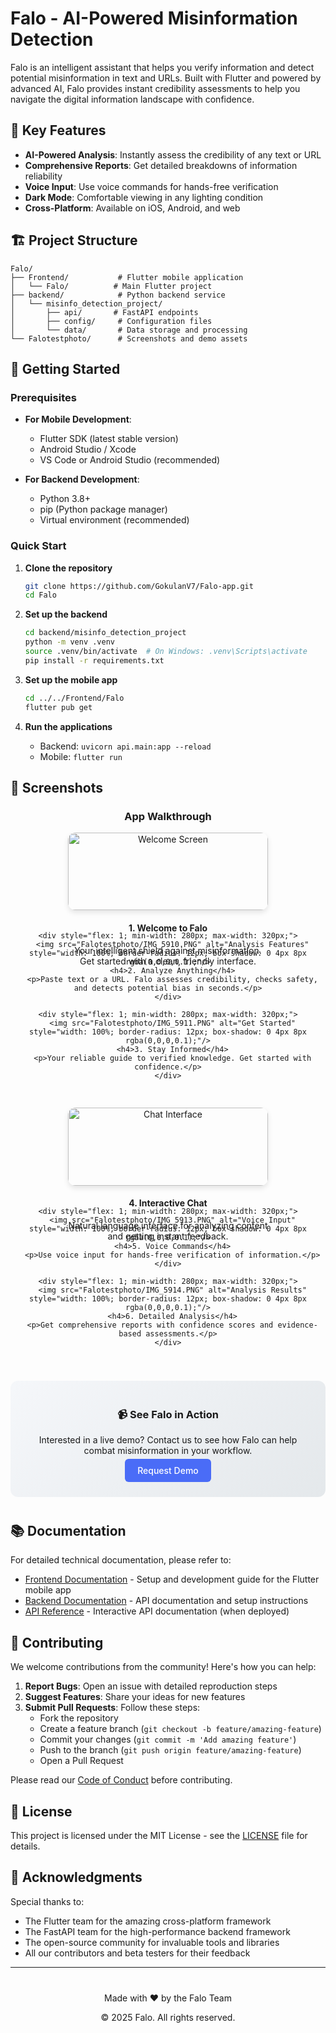 # Falo - AI-Powered Misinformation Detection

Falo is an intelligent assistant that helps you verify information and detect potential misinformation in text and URLs. Built with Flutter and powered by advanced AI, Falo provides instant credibility assessments to help you navigate the digital information landscape with confidence.

## 🌟 Key Features

- **AI-Powered Analysis**: Instantly assess the credibility of any text or URL
- **Comprehensive Reports**: Get detailed breakdowns of information reliability
- **Voice Input**: Use voice commands for hands-free verification
- **Dark Mode**: Comfortable viewing in any lighting condition
- **Cross-Platform**: Available on iOS, Android, and web

## 🏗 Project Structure

```
Falo/
├── Frontend/           # Flutter mobile application
│   └── Falo/          # Main Flutter project
├── backend/            # Python backend service
│   └── misinfo_detection_project/
│       ├── api/       # FastAPI endpoints
│       ├── config/     # Configuration files
│       └── data/       # Data storage and processing
└── Falotestphoto/      # Screenshots and demo assets
```

## 🚀 Getting Started

### Prerequisites

- **For Mobile Development**:
  - Flutter SDK (latest stable version)
  - Android Studio / Xcode
  - VS Code or Android Studio (recommended)

- **For Backend Development**:
  - Python 3.8+
  - pip (Python package manager)
  - Virtual environment (recommended)

### Quick Start

1. **Clone the repository**
   ```bash
   git clone https://github.com/GokulanV7/Falo-app.git
   cd Falo
   ```

2. **Set up the backend**
   ```bash
   cd backend/misinfo_detection_project
   python -m venv .venv
   source .venv/bin/activate  # On Windows: .venv\Scripts\activate
   pip install -r requirements.txt
   ```

3. **Set up the mobile app**
   ```bash
   cd ../../Frontend/Falo
   flutter pub get
   ```

4. **Run the applications**
   - Backend: `uvicorn api.main:app --reload`
   - Mobile: `flutter run`

## 📱 Screenshots

<div align="center">
  <h3>App Walkthrough</h3>
  
  <div style="display: flex; flex-wrap: wrap; justify-content: center; gap: 20px; margin-bottom: 30px;">
    <div style="flex: 1; min-width: 280px; max-width: 320px;">
      <img src="Falotestphoto/IMG_5909.PNG" alt="Welcome Screen" style="width: 100%; border-radius: 12px; box-shadow: 0 4px 8px rgba(0,0,0,0.1);"/>
      <h4>1. Welcome to Falo</h4>
      <p>Your intelligent shield against misinformation. Get started with a clean, friendly interface.</p>
    </div>
    
    <div style="flex: 1; min-width: 280px; max-width: 320px;">
      <img src="Falotestphoto/IMG_5910.PNG" alt="Analysis Features" style="width: 100%; border-radius: 12px; box-shadow: 0 4px 8px rgba(0,0,0,0.1);"/>
      <h4>2. Analyze Anything</h4>
      <p>Paste text or a URL. Falo assesses credibility, checks safety, and detects potential bias in seconds.</p>
    </div>
    
    <div style="flex: 1; min-width: 280px; max-width: 320px;">
      <img src="Falotestphoto/IMG_5911.PNG" alt="Get Started" style="width: 100%; border-radius: 12px; box-shadow: 0 4px 8px rgba(0,0,0,0.1);"/>
      <h4>3. Stay Informed</h4>
      <p>Your reliable guide to verified knowledge. Get started with confidence.</p>
    </div>
  </div>

  <div style="display: flex; flex-wrap: wrap; justify-content: center; gap: 20px; margin-top: 20px;">
    <div style="flex: 1; min-width: 280px; max-width: 320px;">
      <img src="Falotestphoto/IMG_5912.PNG" alt="Chat Interface" style="width: 100%; border-radius: 12px; box-shadow: 0 4px 8px rgba(0,0,0,0.1);"/>
      <h4>4. Interactive Chat</h4>
      <p>Natural language interface for analyzing content and getting instant feedback.</p>
    </div>
    
    <div style="flex: 1; min-width: 280px; max-width: 320px;">
      <img src="Falotestphoto/IMG_5913.PNG" alt="Voice Input" style="width: 100%; border-radius: 12px; box-shadow: 0 4px 8px rgba(0,0,0,0.1);"/>
      <h4>5. Voice Commands</h4>
      <p>Use voice input for hands-free verification of information.</p>
    </div>
    
    <div style="flex: 1; min-width: 280px; max-width: 320px;">
      <img src="Falotestphoto/IMG_5914.PNG" alt="Analysis Results" style="width: 100%; border-radius: 12px; box-shadow: 0 4px 8px rgba(0,0,0,0.1);"/>
      <h4>6. Detailed Analysis</h4>
      <p>Get comprehensive reports with confidence scores and evidence-based assessments.</p>
    </div>
  </div>

  <div style="margin: 40px 0; padding: 20px; background: linear-gradient(135deg, #f5f7fa 0%, #e4e8eb 100%); border-radius: 12px; max-width: 800px; margin: 40px auto;">
    <h3>📹 See Falo in Action</h3>
    <p>Interested in a live demo? Contact us to see how Falo can help combat misinformation in your workflow.</p>
    <p style="margin-top: 15px;">
      <a href="mailto:contact@falo.app" style="background-color: #4a6cf7; color: white; padding: 10px 20px; border-radius: 6px; text-decoration: none; font-weight: 500;">Request Demo</a>
    </p>
  </div>
</div>

## 📚 Documentation

For detailed technical documentation, please refer to:

- [Frontend Documentation](./Frontend/Falo/README.md) - Setup and development guide for the Flutter mobile app
- [Backend Documentation](./backend/misinfo_detection_project/README.md) - API documentation and setup instructions
- [API Reference](https://api.falo.app/docs) - Interactive API documentation (when deployed)

## 🤝 Contributing

We welcome contributions from the community! Here's how you can help:

1. **Report Bugs**: Open an issue with detailed reproduction steps
2. **Suggest Features**: Share your ideas for new features
3. **Submit Pull Requests**: Follow these steps:
   - Fork the repository
   - Create a feature branch (`git checkout -b feature/amazing-feature`)
   - Commit your changes (`git commit -m 'Add amazing feature'`)
   - Push to the branch (`git push origin feature/amazing-feature`)
   - Open a Pull Request

Please read our [Code of Conduct](CODE_OF_CONDUCT.md) before contributing.

## 📄 License

This project is licensed under the MIT License - see the [LICENSE](LICENSE) file for details.

## 🙏 Acknowledgments

Special thanks to:
- The Flutter team for the amazing cross-platform framework
- The FastAPI team for the high-performance backend framework
- The open-source community for invaluable tools and libraries
- All our contributors and beta testers for their feedback

---

<div align="center" style="margin-top: 40px;">
  <p>Made with ❤️ by the Falo Team</p>
  <p>© 2025 Falo. All rights reserved.</p>
</div>